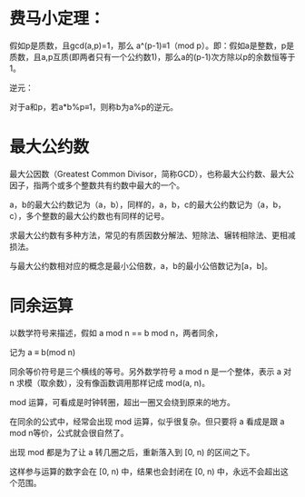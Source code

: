 费马小定理：
====
假如p是质数，且gcd(a,p)=1，那么 a^(p-1)≡1（mod p）。即：假如a是整数，p是质数，且a,p互质(即两者只有一个公约数1)，那么a的(p-1)次方除以p的余数恒等于1。

逆元：

对于a和p，若a*b%p≡1，则称b为a%p的逆元。

最大公约数
====

最大公因数（Greatest Common Divisor，简称GCD），也称最大公约数、最大公因子，指两个或多个整数共有约数中最大的一个。

a，b的最大公约数记为（a，b），同样的，a，b，c的最大公约数记为（a，b，c），多个整数的最大公约数也有同样的记号。

求最大公约数有多种方法，常见的有质因数分解法、短除法、辗转相除法、更相减损法。

与最大公约数相对应的概念是最小公倍数，a，b的最小公倍数记为[a，b]。

同余运算
====

以数学符号来描述，假如 a mod n == b mod n，两者同余，

记为 a ≡ b(mod n)

同余等价符号是三个横线的等号。另外数学符号 a mod n 是一个整体，表示 a 对 n 求模（取余数），没有像函数调用那样记成 mod(a, n)。

mod 运算，可看成是时钟转圈，超出一圈又会绕到原来的地方。

在同余的公式中，经常会出现 mod 运算，似乎很复杂。但只要将 a 看成是跟 a mod n等价，公式就会很自然了。

出现 mod 都是为了让 a 转几圈之后，重新落入到 [0, n) 的区间之下。

这样参与运算的数字会在 [0, n) 中，结果也会封闭在 [0, n) 中，永远不会超出这个范围。
